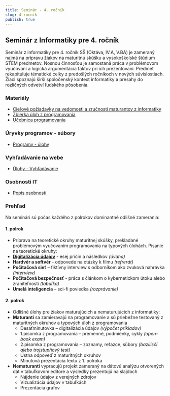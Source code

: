 ```yaml
---
title: Seminár - 4. ročník
slug: 4-rocnik
publish: true
---
```


## Seminár z Informatiky pre 4. ročník
Seminár z informatiky pre 4. ročník SŠ (Oktáva, IV.A, V.BA) je zameraný najmä na prípravu žiakov na maturitnú skúšku a vysokoškolské štúdium STEM predmetov. Nosnou činnosťou je samostaná práca v problémovom vyučovaní a logická argumentácia faktov pri ich prezentovaní. Predmet rekapituluje tématické celky z predošlých ročníkoch v nových súvislostiach. Žiaci spoznajú širší spoločenský kontext informatiky a presahy do rozličných odvetví ľudského pôsobenia.

### Materiály

- [Cieľové požiadavky na vedomosti a zručnosti maturantov z informatiky](https://www.statpedu.sk/files/articles/nove_dokumenty/cielove-poziadavky-pre-mat-skusky/informatika.pdf)
- [Zbierka úloh z programovania](/programovanie/zbierka-uloh/premenne/uvod)
- [Učebnica programovania](https://abcpython.input.sk/)


### Úryvky programov - súbory

- [Programy - úlohy](/seminar/uryvky-programov)

### Vyhľadávanie na webe

- [Úlohy - Vyhľadávanie](/seminar/vyhladavanie/)

### Osobnosti IT

- [Popis osobností](/seminar/osobnosti-it/)


### Prehľad
Na seminári sú počas každého z polrokov dominantné odlišné zamerania:
#### 1. polrok

- Príprava na teoretické okruhy maturitnej skúšky, prekladané problémovým vyučovaním programovania na typových úlohách. Písanie na teoretické okruhy:
- **[Digitalizácia údajov](/seminar/temy/)** - esej príčin a následkov *(úvaha)*
- **Hardvér a softvér** -  odpovede na otázky k filmu *(refrerát)*
- **Počítačová sieť** – fiktívny interview s odborníkom ako zvuková nahrávka *(interview)*
- **Počítačová bezpečnosť** - práca s článkom o kybernetickom útoku alebo zraniteľnosti *(tabuľka)*
- **Umelá inteligencia** – sci-fi poviedka *(rozprávanie)*

#### 2. polrok
- Odlišné úlohy pre žiakov maturujúcich a nematurujúcich z informatiky:
- **Maturanti** sa zamieravajú na programovanie a sú priebežne testovaný z maturitných okruhov a typových úloh z programovania
    - Desaťminutovka – digitalizácia údajov *(výpočet príkladov)*
    - 1.písomka z programovania – premenné, podmienky, cykly *(open-book exam)*
    - 2.písomka z programovania – zoznamy, reťazce, súbory *(bazilisčí alebo trojstupňový test)*
    - Ústna odpoveď z maturitných okruhov
    - Minutová prezentácia textu z 1. polroka
- **Nematuranti** vypracujú projekt zameraný na dátovú analýzu otvorených dát v tabuľkovom editore a výsledky prezentujú na slajdoch
    - Nájdenie údajov z verejných zdrojov
    - Vizualizácia údajov v tabuľkách
    - Prezentácia grafov
